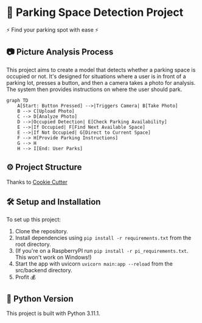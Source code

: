 # 🚗 Parking Space Detection Project

⚡ Find your parking spot with ease ⚡️️️

## 📷 Picture Analysis Process

This project aims to create a model that detects whether a parking space is occupied or not. It's designed for situations where a user is in front of a parking lot, presses a button, and then a camera takes a photo for analysis. The system then provides instructions on where the user should park.

```mermaid
graph TD
    A[Start: Button Pressed] -->|Triggers Camera| B[Take Photo]
    B --> C[Upload Photo]
    C --> D[Analyze Photo]
    D -->|Occupied Detection| E[Check Parking Availability]
    E -->|If Occupied| F[Find Next Available Space]
    E -->|If Not Occupied| G[Direct to Current Space]
    F --> H[Provide Parking Instructions]
    G --> H
    H --> I[End: User Parks]
```

## ⚙️ Project Structure

Thanks to [Cookie Cutter](https://drivendata.github.io/cookiecutter-data-science/)

## 🛠️ Setup and Installation

To set up this project:

1. Clone the repository.
2. Install dependencies using ```pip install -r requirements.txt``` from the root directory.
3. (If you're on a RaspberryPI run ```pip install -r pi_requirements.txt```. This won't work on Windows!)
4. Start the app with uvicorn ```uvicorn main:app --reload``` from the src/backend directory.
5. Profit 💰

## 🐍 Python Version

This project is built with Python 3.11.1.
